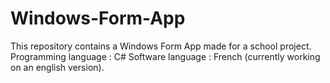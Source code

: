 # Windows-Form-App
This repository contains a Windows Form App made for a school project. 
Programming language : C#
Software language : French (currently working on an english version). 
